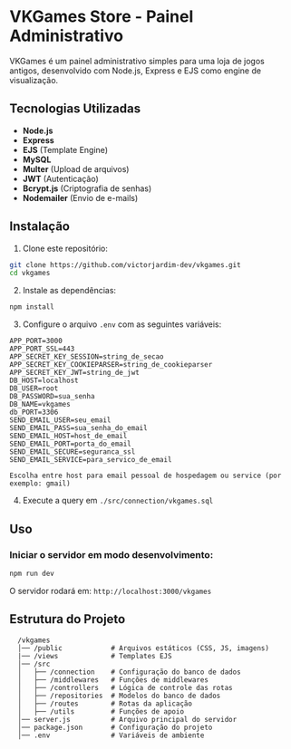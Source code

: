 # VKGames Store - Painel Administrativo
VKGames é um painel administrativo simples para uma loja de jogos antigos, desenvolvido com Node.js, Express e EJS como engine de visualização.

## Tecnologias Utilizadas
  - **Node.js**
  - **Express**
  - **EJS** (Template Engine)
  - **MySQL**
  - **Multer** (Upload de arquivos)
  - **JWT** (Autenticação)
  - **Bcrypt.js** (Criptografia de senhas)
  - **Nodemailer** (Envio de e-mails)

## Instalação
1. Clone este repositório:
  ```bash
  git clone https://github.com/victorjardim-dev/vkgames.git
  cd vkgames
  ```
2. Instale as dependências:
  ```bash
  npm install
  ```
3. Configure o arquivo `.env` com as seguintes variáveis:
  ```env
  APP_PORT=3000
  APP_PORT_SSL=443
  APP_SECRET_KEY_SESSION=string_de_secao
  APP_SECRET_KEY_COOKIEPARSER=string_de_cookieparser
  APP_SECRET_KEY_JWT=string_de_jwt
  DB_HOST=localhost
  DB_USER=root
  DB_PASSWORD=sua_senha
  DB_NAME=vkgames
  db_PORT=3306
  SEND_EMAIL_USER=seu_email
  SEND_EMAIL_PASS=sua_senha_do_email
  SEND_EMAIL_HOST=host_de_email
  SEND_EMAIL_PORT=porta_do_email
  SEND_EMAIL_SECURE=seguranca_ssl
  SEND_EMAIL_SERVICE=para_servico_de_email

  Escolha entre host para email pessoal de hospedagem ou service (por exemplo: gmail)
  ```
4. Execute a query em `./src/connection/vkgames.sql`

## Uso
### Iniciar o servidor em modo desenvolvimento:
```bash
npm run dev
```
O servidor rodará em: `http://localhost:3000/vkgames`

## Estrutura do Projeto
  ```
    /vkgames
    │── /public            # Arquivos estáticos (CSS, JS, imagens)
    |── /views             # Templates EJS
    │── /src
    │   ├── /connection    # Configuração do banco de dados
    │   ├── /middlewares   # Funções de middlewares
    │   ├── /controllers   # Lógica de controle das rotas
    │   ├── /repositories  # Modelos do banco de dados
    │   ├── /routes        # Rotas da aplicação
    │   ├── /utils         # Funções de apoio
    │── server.js          # Arquivo principal do servidor
    │── package.json       # Configuração do projeto
    │── .env               # Variáveis de ambiente
  ```
